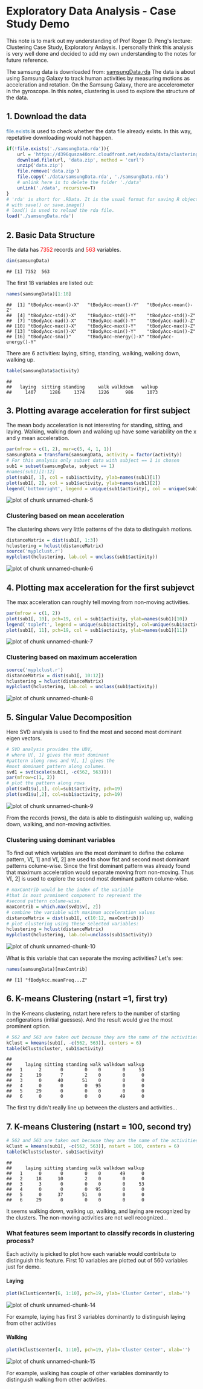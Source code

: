 # Exploratory Data Analysis - Case Study Demo

This note is to mark out my understanding of Prof Roger D. Peng's lecture: Clustering Case Study, Exploratory Anlaysis. I personally think this analysis is very well done and decided to add my own understanding to the notes for future reference. 

The samsung data is downloaded from: [samsungData.rda](https://d396qusza40orc.cloudfront.net/exdata/data/clusteringEx_data.zip)
The data is about using Samsung Galaxy to track human activities by measuring motions as acceleration and rotation. On the Samsung Galaxy, there are accelerometer in the gyroscope. In this notes, clustering is used to explore the structure of the data.

## 1. Download the data
<span style='color:steelblue'>file.exists</span> is used to check whether the data file already exists. In this way, repetative downloading would not happen. 

```r
if(!file.exists('./samsungData.rda')){
	url = 'https://d396qusza40orc.cloudfront.net/exdata/data/clusteringEx_data.zip'
	download.file(url, 'data.zip', method = 'curl')
	unzip('data.zip')
	file.remove('data.zip')
	file.copy('./data/samsungData.rda', './samsungData.rda')
	# unlink here is to delete the folder './data'
	unlink('./data', recursive=T)
}
# 'rda' is short for .RData. It is the usual format for saving R objects
# with save() or save.image()
# load() is used to reload the rda file.
load('./samsungData.rda')
```
## 2. Basic Data Structure
The data has <span style='color:red'>7352</span> records and <span style='color:red'>563</span> variables.

```r
dim(samsungData)
```

```
## [1] 7352  563
```
The first 18 variables are listed out:

```r
names(samsungData)[1:18]
```

```
##  [1] "tBodyAcc-mean()-X"   "tBodyAcc-mean()-Y"   "tBodyAcc-mean()-Z"  
##  [4] "tBodyAcc-std()-X"    "tBodyAcc-std()-Y"    "tBodyAcc-std()-Z"   
##  [7] "tBodyAcc-mad()-X"    "tBodyAcc-mad()-Y"    "tBodyAcc-mad()-Z"   
## [10] "tBodyAcc-max()-X"    "tBodyAcc-max()-Y"    "tBodyAcc-max()-Z"   
## [13] "tBodyAcc-min()-X"    "tBodyAcc-min()-Y"    "tBodyAcc-min()-Z"   
## [16] "tBodyAcc-sma()"      "tBodyAcc-energy()-X" "tBodyAcc-energy()-Y"
```
There are 6 activities: laying, sitting, standing, walking, walking down, walking up.

```r
table(samsungData$activity)
```

```
## 
##   laying  sitting standing     walk walkdown   walkup 
##     1407     1286     1374     1226      986     1073
```
## 3. Plotting avarage acceleration for first subject

The mean body acceleration is not interesting for standing, sitting, and laying. Walking, walking down and walking up have some variability on the x and y mean acceleration. 

```r
par(mfrow = c(1, 2), mar=c(5, 4, 1, 1))
samsungData = transform(samsungData, activity = factor(activity))
# For this analysis only subset data with subject == 1 is chosen
sub1 = subset(samsungData, subject == 1)
#names(sub1)[1:12]
plot(sub1[, 1], col = sub1$activity, ylab=names(sub1)[1])
plot(sub1[, 2], col = sub1$activity, ylab=names(sub1)[2])
legend('bottomright', legend = unique(sub1$activity), col = unique(sub1$activity), pch=1)
```

![plot of chunk unnamed-chunk-5](figure/unnamed-chunk-5-1.png) 
### Clustering based on mean acceleration

The clustering shows very little patterns of the data to distinguish motions. 


```r
distanceMatrix = dist(sub1[, 1:3])
hclustering = hclust(distanceMatrix)
source('myplclust.r')
myplclust(hclustering, lab.col = unclass(sub1$activity))
```

![plot of chunk unnamed-chunk-6](figure/unnamed-chunk-6-1.png) 
## 4. Plotting max acceleration for the first subjevct
The max acceleration can roughly tell moving from non-moving activities. 

```r
par(mfrow = c(1, 2))
plot(sub1[, 10], pch=19, col = sub1$activity, ylab=names(sub1)[10])
legend('topleft', legend = unique(sub1$activity), col=unique(sub1$activity), pch=1)
plot(sub1[, 11], pch=19, col = sub1$activity, ylab=names(sub1)[11])
```

![plot of chunk unnamed-chunk-7](figure/unnamed-chunk-7-1.png) 
### Clustering based on maximum acceleration

```r
source('myplclust.r')
distanceMatrix = dist(sub1[, 10:12])
hclustering = hclust(distanceMatrix)
myplclust(hclustering, lab.col = unclass(sub1$activity))
```

![plot of chunk unnamed-chunk-8](figure/unnamed-chunk-8-1.png) 
## 5. Singular Value Decomposition
Here SVD analysis is used to find the most and second most dominant eigen vectors. 

```r
# SVD analysis provides the UDV, 
# where U[, 1] gives the most dominant 
#pattern along rows and V[, 1] gives the 
#most dominant pattern along columes. 
svd1 = svd(scale(sub1[, -c(562, 563)]))
par(mfrow=c(1, 2))
# plot the pattern along rows
plot(svd1$u[,1], col=sub1$activity, pch=19)
plot(svd1$u[,2], col=sub1$activity, pch=19)
```

![plot of chunk unnamed-chunk-9](figure/unnamed-chunk-9-1.png) 

From the records (rows), the data is able to distinguish walking up, walking down, walking, and non-moving activities. 
### Clustering using dominant variables
To find out which variables are the most dominant to define the colume pattern, V[, 1] and V[, 2] are used to show fist and second most dominant patterns colume-wise. Since the first dominant pattern was already found that maximum acceleration would separate moving from non-moving. Thus V[, 2] is used to explore the second most dominant pattern colume-wise.

```r
# maxContrib would be the index of the variable 
#that is most prominent component to represent the 
#second pattern colume-wise.
maxContrib = which.max(svd1$v[, 2])
# combine the variable with maximum acceleration values
distanceMatrix = dist(sub1[, c(10:12, maxContrib)])
# plot clustering using these selected variables:
hclustering = hclust(distanceMatrix)
myplclust(hclustering, lab.col=unclass(sub1$activity))
```

![plot of chunk unnamed-chunk-10](figure/unnamed-chunk-10-1.png) 

What is this variable that can separate the moving activities? Let's see:

```r
names(samsungData)[maxContrib]
```

```
## [1] "fBodyAcc.meanFreq...Z"
```
## 6. K-means Clustering (nstart =1, first try)
In the K-means clustering, nstart here refers to the number of starting configerations (initial guesses). And the result would give the most prominent option. 

```r
# 562 and 563 are taken out because they are the name of the activities
kClust = kmeans(sub1[, -c(562, 563)], centers = 6)
table(kClust$cluster, sub1$activity)
```

```
##    
##     laying sitting standing walk walkdown walkup
##   1      2       0        0    0        0     53
##   2     19       7        2    0        0      0
##   3      0      40       51    0        0      0
##   4      0       0        0   95        0      0
##   5     29       0        0    0        0      0
##   6      0       0        0    0       49      0
```

The first try didn't really line up between the clusters and activities...

## 7. K-means Clustering (nstart = 100, second try)

```r
# 562 and 563 are taken out because they are the name of the activities
kClust = kmeans(sub1[, -c(562, 563)], nstart = 100, centers = 6)
table(kClust$cluster, sub1$activity)
```

```
##    
##     laying sitting standing walk walkdown walkup
##   1      0       0        0    0       49      0
##   2     18      10        2    0        0      0
##   3      3       0        0    0        0     53
##   4      0       0        0   95        0      0
##   5      0      37       51    0        0      0
##   6     29       0        0    0        0      0
```

It seems walking down, walking up, walking, and laying are recognized by the clusters. The non-moving activities are not well recognized...

### What features seem important to classify records in clustering process?
Each activity is picked to plot how each variable would contribute to distinguish this feature. First 10 variables are plotted out of 560 variables just for demo.
#### Laying

```r
plot(kClust$center[6, 1:10], pch=19, ylab='Cluster Center', xlab='')
```

![plot of chunk unnamed-chunk-14](figure/unnamed-chunk-14-1.png) 

For example, laying has first 3 variables dominantly to distinguish laying from other activities 
#### Walking

```r
plot(kClust$center[4, 1:10], pch=19, ylab='Cluster Center', xlab='')
```

![plot of chunk unnamed-chunk-15](figure/unnamed-chunk-15-1.png) 

For example, walking has couple of other variables dominantly to distinguish walking from other activities.


